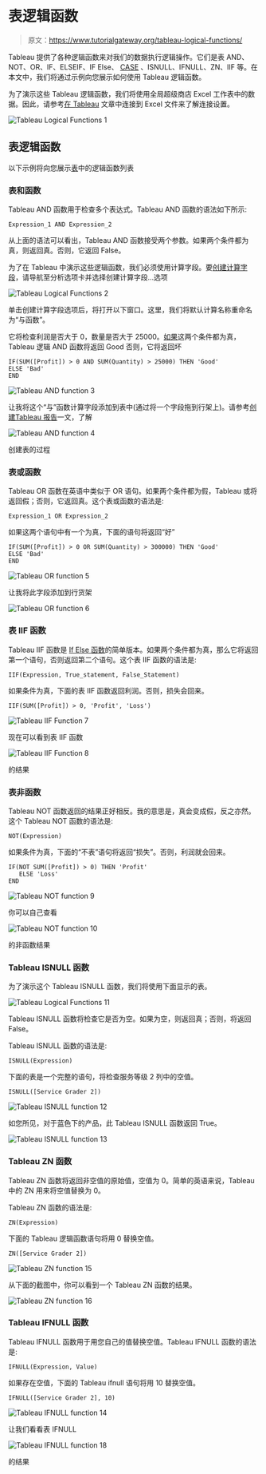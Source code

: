 # 表逻辑函数

> 原文：<https://www.tutorialgateway.org/tableau-logical-functions/>

Tableau 提供了各种逻辑函数来对我们的数据执行逻辑操作。它们是表 AND、NOT、OR、IF、ELSEIF、IF Else、 [CASE](https://www.tutorialgateway.org/tableau-case-function/) 、ISNULL、IFNULL、ZN、IIF 等。在本文中，我们将通过示例向您展示如何使用 Tableau 逻辑函数。

为了演示这些 Tableau 逻辑函数，我们将使用全局超级商店 Excel 工作表中的数据。因此，请参考[在 Tableau](https://www.tutorialgateway.org/connecting-to-excel-files-in-tableau/) 文章中连接到 Excel 文件来了解连接设置。

![Tableau Logical Functions 1](img/9f08c3efe06203e2a24dab4633fbd369.png)

## 表逻辑函数

以下示例将向您展示[表](https://www.tutorialgateway.org/tableau/)中的逻辑函数列表

### 表和函数

Tableau AND 函数用于检查多个表达式。Tableau AND 函数的语法如下所示:

```
Expression_1 AND Expression_2
```

从上面的语法可以看出，Tableau AND 函数接受两个参数。如果两个条件都为真，则返回真。否则，它返回 False。

为了在 Tableau 中演示这些逻辑函数，我们必须使用计算字段。要[创建计算字段](https://www.tutorialgateway.org/calculated-field-tableau/)，请导航至分析选项卡并选择创建计算字段…选项

![Tableau Logical Functions 2](img/924c54f30871d1771b1b804ac552f088.png)

单击创建计算字段选项后，将打开以下窗口。这里，我们将默认计算名称重命名为“与函数”。

它将检查利润是否大于 0，数量是否大于 25000。[如果](https://www.tutorialgateway.org/tableau-if-function/)这两个条件都为真，Tableau 逻辑 AND 函数将返回 Good 否则，它将返回坏

```
IF(SUM([Profit]) > 0 AND SUM(Quantity) > 25000) THEN 'Good'
ELSE 'Bad'
END
```

![Tableau AND function 3](img/94d9c4b7f2de774ad63aa9852aee63ae.png)

让我将这个“与”函数计算字段添加到表中(通过将一个字段拖到行架上)。请参考[创建Tableau 报告](https://www.tutorialgateway.org/tableau-table-report/)一文，了解

![Tableau AND function 4](img/9851d0caccfd52cb61264f1e331ed5a8.png)

创建表的过程

### 表或函数

Tableau OR 函数在英语中类似于 OR 语句。如果两个条件都为假，Tableau 或将返回假；否则，它返回真。这个表或函数的语法是:

```
Expression_1 OR Expression_2
```

如果这两个语句中有一个为真，下面的语句将返回“好”

```
IF(SUM([Profit]) > 0 OR SUM(Quantity) > 300000) THEN 'Good'
ELSE 'Bad'
END
```

![Tableau OR function 5](img/a70d20c7752880e9913f5f2dcc554ff0.png)

让我将此字段添加到行货架

![Tableau OR function 6](img/682cb3152b45cd574c361fab25ba61a5.png)

### 表 IIF 函数

Tableau IIF 函数是 [If Else 函数](https://www.tutorialgateway.org/tableau-if-function/)的简单版本。如果两个条件都为真，那么它将返回第一个语句，否则返回第二个语句。这个表 IIF 函数的语法是:

```
IIF(Expression, True_statement, False_Statement)
```

如果条件为真，下面的表 IIF 函数返回利润。否则，损失会回来。

```
IIF(SUM([Profit]) > 0, 'Profit', 'Loss')
```

![Tableau IIF Function 7](img/0a164ca9cf8d28e6aa18ad385b296cc2.png)

现在可以看到表 IIF 函数

![Tableau IIF Function 8](img/0e67adb2240abd58c8f74555bc6a4229.png)

的结果

### 表非函数

Tableau NOT 函数返回的结果正好相反。我的意思是，真会变成假，反之亦然。这个 Tableau NOT 函数的语法是:

```
NOT(Expression)
```

如果条件为真，下面的“不表”语句将返回“损失”。否则，利润就会回来。

```
IF(NOT SUM([Profit]) > 0) THEN 'Profit' 
   ELSE 'Loss'
END
```

![Tableau NOT function 9](img/5a6d9b3328a2d085784ae121182a6209.png)

你可以自己查看

![Tableau NOT function 10](img/bd69fe6d6b5c9eb7a806f9b82d98b884.png)

的非函数结果

### Tableau ISNULL 函数

为了演示这个 Tableau ISNULL 函数，我们将使用下面显示的表。

![Tableau Logical Functions 11](img/86ba6ca11bb8807a25cd12d3867f9de9.png)

Tableau ISNULL 函数将检查它是否为空。如果为空，则返回真；否则，将返回 False。

Tableau ISNULL 函数的语法是:

```
ISNULL(Expression)
```

下面的表是一个完整的语句，将检查服务等级 2 列中的空值。

```
ISNULL([Service Grader 2])
```

![Tableau ISNULL function 12](img/78c7b54ee84b7f06f1e285d606584e58.png)

如您所见，对于蓝色下的产品，此 Tableau ISNULL 函数返回 True。

![Tableau ISNULL function 13](img/5d82e3c7257ec303bf8902f87aa3ecea.png)

### Tableau ZN 函数

Tableau ZN 函数将返回非空值的原始值，空值为 0。简单的英语来说，Tableau 中的 ZN 用来将空值替换为 0。

Tableau ZN 函数的语法是:

```
ZN(Expression)
```

下面的 Tableau 逻辑函数语句将用 0 替换空值。

```
ZN([Service Grader 2])
```

![Tableau ZN function 15](img/15f15a81c3ec15e8b9dc5b8c49ef1189.png)

从下面的截图中，你可以看到一个 Tableau ZN 函数的结果。

![Tableau ZN function 16](img/27560488320b0de32eedf18d964f6df6.png)

### Tableau IFNULL 函数

Tableau IFNULL 函数用于用您自己的值替换空值。Tableau IFNULL 函数的语法是:

```
IFNULL(Expression, Value)
```

如果存在空值，下面的 Tableau ifnull 语句将用 10 替换空值。

```
IFNULL([Service Grader 2], 10)
```

![Tableau IFNULL function 14](img/ad8ccb9ba597a448e82fbf28e0dfbf2b.png)

让我们看看表 IFNULL

![Tableau IFNULL function 18](img/3d0c8285775775b36a616a0bdf6ee10a.png)

的结果